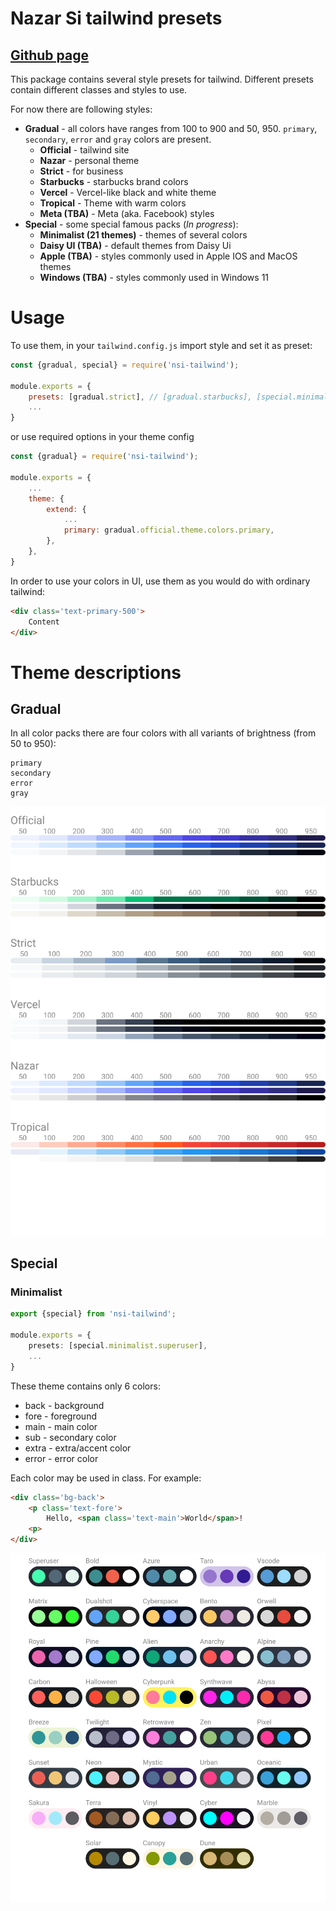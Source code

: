 # Nazar Si tailwind presets
## [Github page](https://github.com/nazar-si/nsi-tailwind)
This package contains several style presets for tailwind. Different presets contain different classes and styles to use.

For now there are following styles:
* **Gradual** - all colors have ranges from 100 to 900 and 50, 950. `primary`, `secondary`, `error` and `gray` colors are present.
  * **Official** - tailwind site
  * **Nazar** - personal theme 
  * **Strict** - for business 
  * **Starbucks** - starbucks brand colors
  * **Vercel** - Vercel-like black and white theme
  * **Tropical** - Theme with warm colors
  * **Meta (TBA)** - Meta (aka. Facebook) styles  
* **Special** - some special famous packs (*In progress*):
  * **Minimalist (21 themes)** - themes of several colors 
  * **Daisy UI (TBA)** - default themes from Daisy Ui
  * **Apple (TBA)** - styles commonly used in Apple IOS and MacOS themes
  * **Windows (TBA)** -  styles commonly used in Windows 11 

# Usage

To use them, in your `tailwind.config.js` import style and set it as preset:
```js
const {gradual, special} = require('nsi-tailwind');

module.exports = {
    presets: [gradual.strict], // [gradual.starbucks], [special.minimalist.orwell] etc.
    ...
} 
```
or use required options in your theme config
```js
const {gradual} = require('nsi-tailwind');

module.exports = {
    ...
    theme: {
        extend: {
            ...
            primary: gradual.official.theme.colors.primary,
        },
    },
} 
```

In order to use your colors in UI, use them as you would do with ordinary tailwind:
```html
<div class='text-primary-500'>
    Content
</div>
```

# Theme descriptions 

## Gradual 
In all color packs there are four colors with all variants of brightness (from 50 to 950):
```
primary
secondary
error
gray
```

![Gradual palettes](https://github.com/nazar-si/nsi-tailwind/blob/main/release/colorsGradual.svg)

## Special 

### Minimalist

```ts
export {special} from 'nsi-tailwind';

module.exports = {
    presets: [special.minimalist.superuser], 
    ...
}


```
These theme contains only 6 colors:
* back - background 
* fore - foreground
* main - main color 
* sub - secondary color
* extra - extra/accent color
* error - error color 

Each color may be used in class. For example:
```html
<div class='bg-back'>
    <p class='text-fore'>
        Hello, <span class='text-main'>World</span>!
    <p>
</div>
```

![Minimalist palettes](https://github.com/nazar-si/nsi-tailwind/blob/main/release/colorsMinimalist.svg)